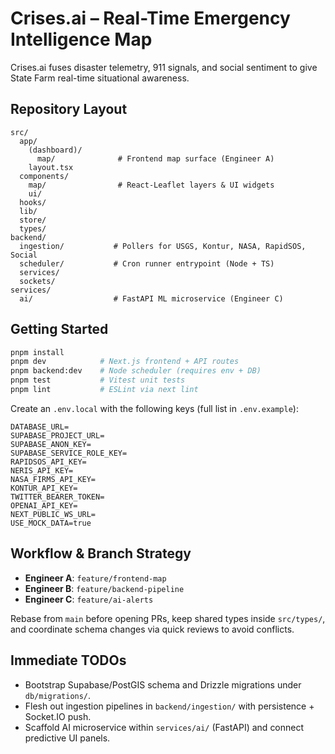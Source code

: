 # Crises.ai – Real-Time Emergency Intelligence Map

Crises.ai fuses disaster telemetry, 911 signals, and social sentiment to give State Farm real-time situational awareness.

## Repository Layout

```
src/
  app/
    (dashboard)/
      map/              # Frontend map surface (Engineer A)
    layout.tsx
  components/
    map/                # React-Leaflet layers & UI widgets
    ui/
  hooks/
  lib/
  store/
  types/
backend/
  ingestion/           # Pollers for USGS, Kontur, NASA, RapidSOS, Social
  scheduler/           # Cron runner entrypoint (Node + TS)
  services/
  sockets/
services/
  ai/                  # FastAPI ML microservice (Engineer C)
```

## Getting Started

```bash
pnpm install
pnpm dev            # Next.js frontend + API routes
pnpm backend:dev    # Node scheduler (requires env + DB)
pnpm test           # Vitest unit tests
pnpm lint           # ESLint via next lint
```

Create an `.env.local` with the following keys (full list in `.env.example`):

```
DATABASE_URL=
SUPABASE_PROJECT_URL=
SUPABASE_ANON_KEY=
SUPABASE_SERVICE_ROLE_KEY=
RAPIDSOS_API_KEY=
NERIS_API_KEY=
NASA_FIRMS_API_KEY=
KONTUR_API_KEY=
TWITTER_BEARER_TOKEN=
OPENAI_API_KEY=
NEXT_PUBLIC_WS_URL=
USE_MOCK_DATA=true
```

## Workflow & Branch Strategy

- **Engineer A**: `feature/frontend-map`
- **Engineer B**: `feature/backend-pipeline`
- **Engineer C**: `feature/ai-alerts`

Rebase from `main` before opening PRs, keep shared types inside `src/types/`, and coordinate schema changes via quick reviews to avoid conflicts.

## Immediate TODOs

- Bootstrap Supabase/PostGIS schema and Drizzle migrations under `db/migrations/`.
- Flesh out ingestion pipelines in `backend/ingestion/` with persistence + Socket.IO push.
- Scaffold AI microservice within `services/ai/` (FastAPI) and connect predictive UI panels.
